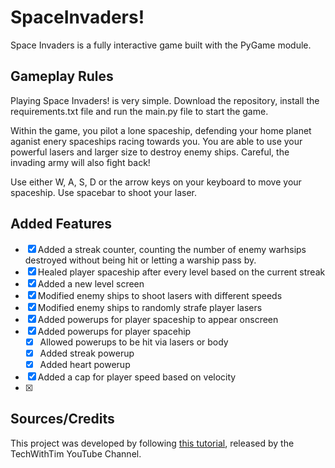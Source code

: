 # SpaceInvaders!
 
Space Invaders is a fully interactive game built with the PyGame module. 

## Gameplay Rules 
Playing Space Invaders! is very simple. Download the repository, install the requirements.txt file and run the main.py file to start the game. 

Within the game, you pilot a lone spaceship, defending your home planet aganist enery spaceships racing towards you. You are able to use your powerful lasers and larger size to destroy enemy ships. Careful, the invading army will also fight back! 

Use either W, A, S, D or the arrow keys on your keyboard to move your spaceship. Use spacebar to shoot your laser. 

## Added Features 
- [x] Added a streak counter, counting the number of enemy warhsips destroyed without being hit or letting a warship pass by. 
- [x] Healed player spaceship after every level based on the current streak 
- [x] Added a new level screen 
- [x] Modified enemy ships to shoot lasers with different speeds
- [x] Modified enemy ships to randomly strafe player lasers 
- [x] Added powerups for player spaceship to appear onscreen
- [x] Added powerups for player spacehip 
    - [x] Allowed powerups to be hit via lasers or body
    - [x] Added streak powerup
    - [x] Added heart powerup 
- [x] Added a cap for player speed based on velocity 
- [x]

## Sources/Credits 
This project was developed by following [this tutorial](https://www.youtube.com/watch?v=Q-__8Xw9KTM), released by the TechWithTim YouTube Channel. 